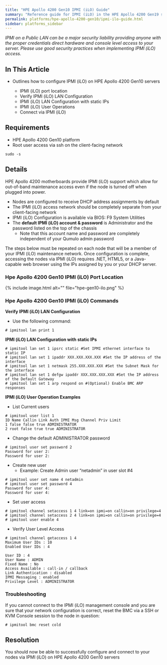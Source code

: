 ```yaml
---
title: "HPE Apollo 4200 Gen10 IPMI (iLO) Guide"
summary: "Reference guide for IPMI (iLO) in the HPE Apollo 4200 Gen19 server."
permalink: platforms/hpe-apollo-4200-gen10/ipmi-ilo-guide.html
sidebar: platforms_sidebar
---
```

*IPMI on a Public LAN can be a major security liability providing anyone with the proper credentials direct hardware and console level access to your server. Please use good security practices when implementing IPMI (iLO) access.*

## In This Article

-   Outlines how to configure IPMI (iLO) on HPE Apollo 4200 Gen10 servers

    -   IPMI (iLO) port location
    -   Verify IPMI (iLO) LAN Configuration
    -   IPMI (iLO) LAN Configuration with static IPs
    -   IPMI (iLO) User Operations
    -   Connect via IPMI (iLO)

## Requirements

-   HPE Apollo 4200 Gen10 platform
-   Root user access via ssh on the client-facing network

<!-- -->

    sudo -s

## Details

HPE Apollo 4200 motherboards provide IPMI (iLO) support which allow for out-of-band maintenance access even if the node is turned off when plugged into power.

-   Nodes are configured to receive DHCP address assignments by default
-   The IPMI (iLO) access network should be completely separate from your client-facing network
-   IPMI (iLO) Configuration is available via BIOS: F9 System Utilities
-   The **default IPMI (iLO) account & password** is Administrator and the password listed on the top of the chassis
    -   Note that this account name and password are completely independent of your Qumulo admin password

The steps below must be repeated on each node that will be a member of your IPMI (iLO) maintenance network. Once configuration is complete, accessing the nodes via IPMI (iLO) requires .NET, HTML5, or a Java-capable web browser using the IPs assigned by you or your DHCP server.

### Hpe Apollo 4200 Gen10 IPMI (iLO) Port Location

{% include image.html alt="" file="hpe-gen10-ilo.png" %}

### Hpe Apollo 4200 Gen10 IPMI (iLO) Commands

**Verify IPMI (iLO) LAN Configuration**

-   Use the following command:

<!-- -->

    # ipmitool lan print 1

**IPMI (iLO) LAN Configuration with static IPs**

    # ipmitool lan set 1 ipsrc static #Set IPMI ethernet interface to static IP
    # ipmitool lan set 1 ipaddr XXX.XXX.XXX.XXX #Set the IP address of the interface
    # ipmitool lan set 1 netmask 255.XXX.XXX.XXX #Set the Subnet Mask for the interface
    # ipmitool lan set 1 defgw ipaddr XXX.XXX.XXX.XXX #Set the IP address of the Default Gateway
    # ipmitool lan set 1 arp respond on #(Optional) Enable BMC ARP responses

**IPMI (iLO) User Operation Examples**

-   List Current users

<!-- -->

    # ipmitool user list 1
    ID Name Callin Link Auth IPMI Msg Channel Priv Limit
    1 false false true ADMINISTRATOR
    2 root false true true ADMINISTRATOR

-   Change the default ADMINISTRATOR password

<!-- -->

    # ipmitool user set password 2
    Password for user 2:
    Password for user 2:

-   Create new user
    -   Example: Create Admin user “netadmin” in user slot \#4

<!-- -->

    # ipmitool user set name 4 netadmin
    # ipmitool user set password 4
    Password for user 4:
    Password for user 4:

-   Set user access

<!-- -->

    # ipmitool channel setaccess 1 4 link=on ipmi=on callin=on privilege=4
    # ipmitool channel setaccess 2 4 link=on ipmi=on callin=on privilege=4
    # ipmitool user enable 4

-   Verify User Level Access

<!-- -->

    # ipmitool channel getaccess 1 4
    Maximum User IDs : 10
    Enabled User IDs : 4

    User ID : 4
    User Name : ADMIN
    Fixed Name : No
    Access Available : call-in / callback
    Link Authentication : disabled
    IPMI Messaging : enabled
    Privilege Level : ADMINISTRATOR

### Troubleshooting

If you cannot connect to the IPMI (iLO) management console and you are sure that your network configuration is correct, reset the BMC via a SSH or KVM Console session to the node in question:

    # ipmitool bmc reset cold

## Resolution

You should now be able to successfully configure and connect to your nodes via IPMI (iLO) on  HPE Apollo 4200 Gen10 servers
